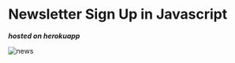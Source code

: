 # Newsletter Sign Up in Javascript

***hosted on herokuapp***

![news](https://user-images.githubusercontent.com/62857660/135564194-561e6eef-0bc1-4aa3-aecd-b01cf9ae52ec.JPG)
